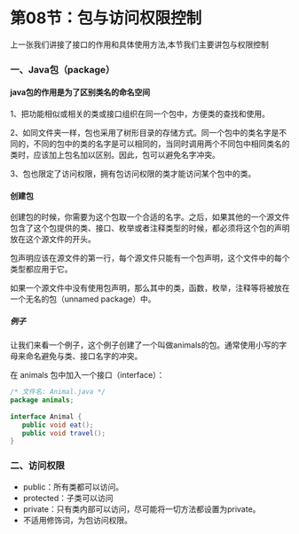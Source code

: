 # 第08节：包与访问权限控制
上一张我们讲接了接口的作用和具体使用方法,本节我们主要讲包与权限控制
### 一、Java包（package）
#### java包的作用是为了区别类名的命名空间
1、把功能相似或相关的类或接口组织在同一个包中，方便类的查找和使用。

2、如同文件夹一样，包也采用了树形目录的存储方式。同一个包中的类名字是不同的，不同的包中的类的名字是可以相同的，当同时调用两个不同包中相同类名的类时，应该加上包名加以区别。因此，包可以避免名字冲突。

3、包也限定了访问权限，拥有包访问权限的类才能访问某个包中的类。

#### 创建包
创建包的时候，你需要为这个包取一个合适的名字。之后，如果其他的一个源文件包含了这个包提供的类、接口、枚举或者注释类型的时候，都必须将这个包的声明放在这个源文件的开头。

包声明应该在源文件的第一行，每个源文件只能有一个包声明，这个文件中的每个类型都应用于它。

如果一个源文件中没有使用包声明，那么其中的类，函数，枚举，注释等将被放在一个无名的包（unnamed package）中。
##### 例子
让我们来看一个例子，这个例子创建了一个叫做animals的包。通常使用小写的字母来命名避免与类、接口名字的冲突。

在 animals 包中加入一个接口（interface）：
``` java
/* 文件名: Animal.java */
package animals;
  
interface Animal {
   public void eat();
   public void travel();
}
```
### 二、访问权限

* public：所有类都可以访问。
* protected：子类可以访问
* private：只有类内部可以访问，尽可能将一切方法都设置为private。
* 不适用修饰词，为包访问权限。